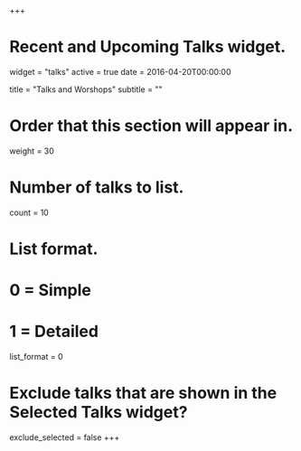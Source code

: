 +++
# Recent and Upcoming Talks widget.
widget = "talks"
active = true
date = 2016-04-20T00:00:00

title = "Talks and Worshops"
subtitle = ""

# Order that this section will appear in.
weight = 30

# Number of talks to list.
count = 10

# List format.
#   0 = Simple
#   1 = Detailed
list_format = 0

# Exclude talks that are shown in the Selected Talks widget?
exclude_selected = false
+++

